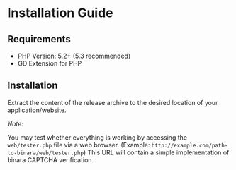 # Installation Guide #



## Requirements ##
  * PHP Version: 5.2+ (5.3 recommended)
  * GD Extension for PHP

## Installation ##
Extract the content of the release archive to the desired location of your application/website.

_Note:_

You may test whether everything is working by accessing the `web/tester.php` file via a web browser. (Example: `http://example.com/path-to-binara/web/tester.php`) This URL will contain a simple implementation of binara CAPTCHA verification.